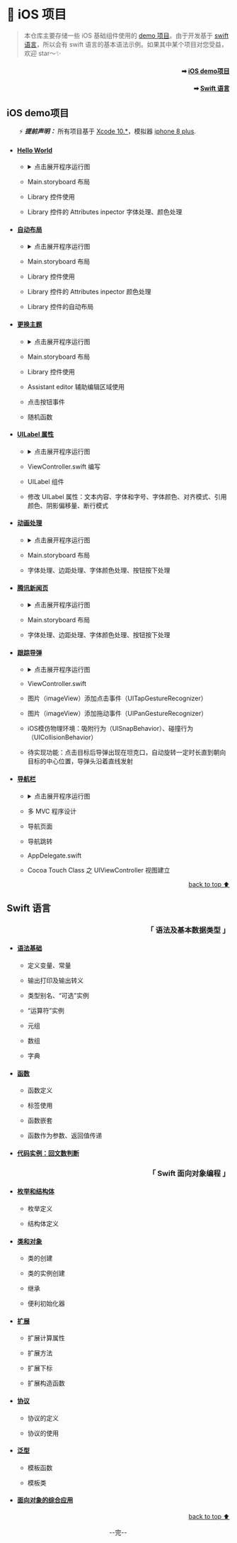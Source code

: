 # 📖 iOS 项目

> 本仓库主要存储一些 iOS 基础组件使用的 [demo 项目](#welcome)。由于开发基于 [swift 语言](#welcome)，所以会有 swift 语言的基本语法示例。如果其中某个项目对您受益，欢迎 star～✨

<div align="right">
    <h4>➡ <a href="#ios-demo项目"> iOS demo项目</a></h4>
    <h4>➡ <a href="#swift-语言"> Swift 语言</a></h4>
</div>


## iOS demo项目

&emsp;&emsp;⚡ ***提前声明：*** 所有项目基于 [Xcode 10.*](#welcome)，模拟器 [iphone 8 plus](#welcome).

+ #### [Hello World](/proj/Hello%20World)

    + <details>
        <summary>点击展开程序运行图</summary>
        <ul>
            <br>
            <img src="pics/helloworld.png" width=300>
        </ul>
    </details>

    + Main.storyboard 布局
    
    + Library 控件使用

    + Library 控件的 Attributes inpector 字体处理、颜色处理
    
+ #### [自动布局](/proj/Auto%20Layout)

    + <details>
        <summary>点击展开程序运行图</summary>
        <ul>
            <br>
            <img src="pics/autolayout1.png" width=200>
            <img src="pics/autolayout2.png" width=350>
        </ul>
    </details>

    + Main.storyboard 布局
    
    + Library 控件使用

    + Library 控件的 Attributes inpector 颜色处理

    + Library 控件的自动布局

+ #### [更换主题](/proj/Change%20Theme)

    + <details>
        <summary>点击展开程序运行图</summary>
        <ul>
            <br>
            <img src="pics/changetheme.gif" width=300>
        </ul>
    </details>

    + Main.storyboard 布局
    
    + Library 控件使用
    
    + Assistant editor 辅助编辑区域使用
    
    + 点击按钮事件
    
    + 随机函数
   
+ #### [UILabel 属性](/proj/UILabel)

    + <details>
        <summary>点击展开程序运行图</summary>
        <ul>
            <br>
            <img src="pics/uilabel.png" width=300>
        </ul>
    </details>

    + ViewController.swift 编写
    
    + UILabel 组件
    
    + 修改 UILabel 属性：文本内容、字体和字号、字体颜色、对齐模式、引用颜色、阴影偏移量、断行模式
    
+ #### [动画处理](/01_SwiftPrimary#swift-语言基础)

    + <details>
        <summary>点击展开程序运行图</summary>
        <ul>
        <img src="https://github.com/fmw666/Python/blob/master/pics/cute-chuoni.jpg?raw=true">
        </ul>
    </details>

    + Main.storyboard 布局

    + 字体处理、边距处理、字体颜色处理、按钮按下处理

+ #### [腾讯新闻页]()

    + <details>
        <summary>点击展开程序运行图</summary>
        <ul>
        <img src="https://github.com/fmw666/Python/blob/master/pics/cute-chuoni.jpg?raw=true">
        </ul>
    </details>

    + Main.storyboard 布局

    + 字体处理、边距处理、字体颜色处理、按钮按下处理

+ #### [跟踪导弹](/proj/Track%20Bullet)

    + <details>
        <summary>点击展开程序运行图</summary>
        <ul>
        <img src="pics/track-bullet.mp4" width=300>
        </ul>
    </details>

    + ViewController.swift

    + 图片（imageView）添加点击事件（UITapGestureRecognizer）

    + 图片（imageView）添加拖动事件（UIPanGestureRecognizer）

    + iOS模仿物理环境：吸附行为（UISnapBehavior）、碰撞行为（UICollisionBehavior）

    + 待实现功能：点击目标后导弹出现在坦克口，自动旋转一定时长直到朝向目标的中心位置，导弹头沿着直线发射

+ #### [导航栏](/proj/Navigation%20Controller)

    + <details>
        <summary>点击展开程序运行图</summary>
        <ul>
            <br>
            <img src="pics/navigation-controller.gif" width=300>
        </ul>
    </details>

    + 多 MVC 程序设计
    
    + 导航页面
    
    + 导航跳转
    
    + AppDelegate.swift
    
    + Cocoa Touch Class 之 UIViewController 视图建立
    
<div align="right">
    <a href="#-ios-项目">back to top ⬆</a>
</div>

## Swift 语言

<div align="right">
    <h3>「 语法及基本数据类型 」</h3>
</div>

+ #### [语法基础](/docs/01_SwiftPrimary#swift-语言基础)

  + 定义变量、常量
  
  + 输出打印及输出转义
  
  + 类型别名、“可选”实例
  
  + “运算符”实例
  
  + 元组
  
  + 数组
  
  + 字典

+ #### [函数](/docs/01_SwiftPrimary#函数)

  + 函数定义
  
  + 标签使用
  
  + 函数嵌套
  
  + 函数作为参数、返回值传递

+ #### [代码实例：回文数判断](/docs/01_SwiftPrimary#回文素数判断)


<div align="right">
    <h3>「 Swift 面向对象编程 」</h3>
</div>

+ #### [枚举和结构体](/docs/02_SwiftOOP#枚举和结构体)

  + 枚举定义

  + 结构体定义

+ #### [类和对象](/docs/02_SwiftOOP#类和对象)

  + 类的创建

  + 类的实例创建

  + 继承

  + 便利初始化器

+ #### [扩展](/docs/02_SwiftOOP#扩展)

    + 扩展计算属性

    + 扩展方法

    + 扩展下标

    + 扩展构造函数

+ #### [协议](/docs/02_SwiftOOP#协议)

    + 协议的定义

    + 协议的使用

+ #### [泛型](/docs/02_SwiftOOP#泛型)

    + 模板函数

    + 模板类

+ #### [面向对象的综合应用](/docs/02_SwiftOOP#综合应用)

<div align="right">
    <a href="#-ios-项目">back to top ⬆</a>
</div>

<br>
<div align="center">
    --完--
</div>
